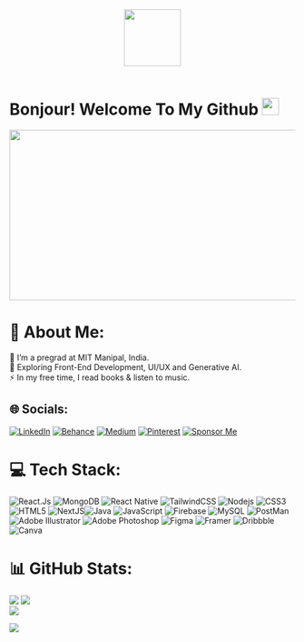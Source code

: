 <div id="header" align="center">
  <img src="https://media.giphy.com/media/v1.Y2lkPTc5MGI3NjExZnI5NjFpbDg4OGp6Ymh4NjdtZzJ3cm1ib2JocmRtNXM4cWFrbzF3aSZlcD12MV9pbnRlcm5hbF9naWZfYnlfaWQmY3Q9cw/9B8dqzmFI0yujEjfgg/giphy.gif" width="100"/>  <br><br>
  <img src="https://komarev.com/ghpvc/?username=sayalisachin&style=flat-square&color=blue" alt=""/>
</div>

</div>
<h1>
  Bonjour! Welcome To My Github
  <img src="https://media.giphy.com/media/hvRJCLFzcasrR4ia7z/giphy.gif" width="30px"/>
  
</h1>
<div align="center">
  <img src="https://media.giphy.com/media/v1.Y2lkPTc5MGI3NjExNXZmNnA3dXY4NzBwM2E4aTVjZW5zMXFkZmUxdzVveW12bHBhOGM1NiZlcD12MV9pbnRlcm5hbF9naWZfYnlfaWQmY3Q9Zw/Rpl1sod1vCXK0L2SUN/giphy.gif" width="600" height="300"/>
</div>

# 💫 About Me:
🔭 I’m a pregrad at MIT Manipal, India.<br>🌱 Exploring Front-End Development, UI/UX and Generative AI.<br>⚡ In my free time, I read books & listen to music.



## 🌐 Socials:
[![LinkedIn](https://img.shields.io/badge/LinkedIn-%230077B5.svg?logo=linkedin&logoColor=white)](https://linkedin.com/in/sayali-sachin-chorge-0a595a252) [![Behance](https://img.shields.io/badge/Behance-1769ff?logo=behance&logoColor=white)](https://behance.net/sayalisachin) [![Medium](https://img.shields.io/badge/Medium-12100E?logo=medium&logoColor=white)](https://medium.com/@sayalischorge) [![Pinterest](https://img.shields.io/badge/Pinterest-%23E60023.svg?logo=Pinterest&logoColor=white)](https://pinterest.com/sayalisachinc) [![Sponsor Me](https://img.shields.io/static/v1?label=Sponsor&message=%E2%9D%A4&logo=GitHub&color=%23fe8e86)](https://github.com/sponsors/<sayalisachin>)

# 💻 Tech Stack:
![React.Js](https://img.shields.io/badge/React-20232A?style=for-the-badge&logo=react&logoColor=61DAFB) ![MongoDB](https://img.shields.io/badge/MongoDB-4EA94B?style=for-the-badge&logo=mongodb&logoColor=white) ![React Native](https://img.shields.io/badge/React_Native-20232A?style=for-the-badge&logo=react&logoColor=61DAFB) ![TailwindCSS](https://img.shields.io/badge/Tailwind_CSS-38B2AC?style=for-the-badge&logo=tailwind-css&logoColor=white) ![Nodejs](https://img.shields.io/badge/Node.js-43853D?style=for-the-badge&logo=node.js&logoColor=white) ![CSS3](https://img.shields.io/badge/css3-%231572B6.svg?style=for-the-badge&logo=css3&logoColor=white) ![HTML5](https://img.shields.io/badge/html5-%23E34F26.svg?style=for-the-badge&logo=html5&logoColor=white) ![NextJS](https://img.shields.io/badge/Next.js-000?logo=nextdotjs&logoColor=fff&style=for-the-badge)![Java](https://img.shields.io/badge/java-%23ED8B00.svg?style=for-the-badge&logo=openjdk&logoColor=white) ![JavaScript](https://img.shields.io/badge/javascript-%23323330.svg?style=for-the-badge&logo=javascript&logoColor=%23F7DF1E) ![Firebase](https://img.shields.io/badge/Firebase-039BE5?style=for-the-badge&logo=Firebase&logoColor=white) ![MySQL](https://img.shields.io/badge/mysql-%2300000f.svg?style=for-the-badge&logo=mysql&logoColor=white) ![PostMan](https://img.shields.io/badge/Postman-FF6C37?style=for-the-badge&logo=postman&logoColor=white) ![Adobe Illustrator](https://img.shields.io/badge/adobe%20illustrator-%23FF9A00.svg?style=for-the-badge&logo=adobe%20illustrator&logoColor=white) ![Adobe Photoshop](https://img.shields.io/badge/adobe%20photoshop-%2331A8FF.svg?style=for-the-badge&logo=adobe%20photoshop&logoColor=white) ![Figma](https://img.shields.io/badge/figma-%23F24E1E.svg?style=for-the-badge&logo=figma&logoColor=white) ![Framer](https://img.shields.io/badge/Framer-black?style=for-the-badge&logo=framer&logoColor=blue) ![Dribbble](https://img.shields.io/badge/Dribbble-EA4C89?style=for-the-badge&logo=dribbble&logoColor=white) ![Canva](https://img.shields.io/badge/Canva-%2300C4CC.svg?style=for-the-badge&logo=Canva&logoColor=white)

# 📊 GitHub Stats:
![](https://github-readme-stats.vercel.app/api?username=sayalisachin&theme=radical&hide_border=false&include_all_commits=true&count_private=true)
![](https://github-readme-streak-stats.herokuapp.com/?user=sayalisachin&theme=radical&hide_border=false)<br/>
![](https://github-readme-stats.vercel.app/api/top-langs/?username=sayalisachin&theme=radical&hide_border=false&include_all_commits=true&count_private=true&layout=compact)

![](https://capsule-render.vercel.app/api?type=venom&height=300&color=gradient&text=Sayali%20Sachin&section=header&fontSize=70&textBg=false)


</div>



<!---
sayalisachin/sayalisachin is a ✨ special ✨ repository because its `README.md` (this file) appears on your GitHub profile.
You can click the Preview link to take a look at your changes.
--->
